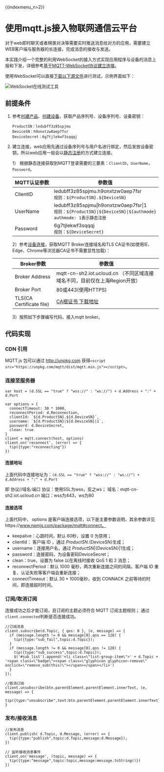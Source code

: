{{indexmenu_n>2}}

# 使用mqtt.js接入物联网通信云平台	

对于web即时聊天或者棋类对决等需要实时推送消息给对方的应用，需要建立WEB客户端与服务器的长连接，完成消息的接收与发送。


本实践介绍一个完整的利用WebSocket的接入方式实现应用程序与设备的消息上报和下发，详细参考[基于MQTT-WebSocket协议建立连接](../device_develop_guide/deviceconnect/websocketconnect)。

使用WebSocket可以直接[下载以下源文件](http://uiot.cn-sh2.ufileos.com/mqtt_over_ws_tool.zip)进行测试，示例界面如下：

![WebSocket在线测试工具](../../images/websocket在线测试工具.png)


## 前提条件

1. 参考[创建产品](../console_guide/product_device/create_products\#创建产品)、[创建设备](../console_guide/product_device/create_devcies\#创建设备)，获取产品序列号、设备序列号、设备密钥：
    ```
    ProductSN：ledubff3z85spjmu
    DeviceSN：h9onxtzw0aep7fsr
    DeviceSecret：6g7tjlekwf3sqqqj
    ```

2. 建立连接，web应用先通过设备序列号与用户名进行绑定，然后发放设备密钥，所以web应用一般会以[静态注册](../device_develop_guide/authenticate_devices/unique-certificate-per-device_authentication\#静态注册)的方式建立连接。

   1） 根据静态连接获取到MQTT登录需要的三要素：`ClientID`，`UserName`，`Password`。

    MQTT认证参数| 参数值
    ---|---
    ClientID | ledubff3z85spjmu.h9onxtzw0aep7fsr<br>`规则：${ProductSN}.${DeviceSN}`
    UserName | ledubff3z85spjmu\|h9onxtzw0aep7fsr\|1<br>`规则：${ProductSN}\|${DeviceSN}\|${authmode}`<br>`authmode: 1表示静态注册`
    Password | 6g7tjlekwf3sqqqj<br>`规则：${DeviceSecret}`
   
   2）参考[设备连接](../device_develop_guide/connecting_devices\#设备连接)，获取MQTT Broker连接域名和TLS CA证书(如使用IE、Edge、Chrome等浏览器CA证书不需要显性加载)：
   
    Broker参数| 参数值
    ---|---
    Broker Address | mqtt-cn-sh2.iot.ucloud.cn （不同区域连接域名不同，目前仅在上海Region开放）
    Broker Port | 80或443(使用HTTPS)
    TLS(CA Certificate file) |[CA根证书 下载地址](http://uiot.cn-sh2.ufileos.com/iot_ca.crt)
   
   3）按照如下步骤编写代码，接入mqtt broker。

## 代码实现

### CDN 引用

MQTT.js 包可以通过 http://unpkg.com 获得`<script src="https://unpkg.com/mqtt/dist/mqtt.min.js"></script>`。


### 连接至服务器

```
var host = (d.SSL == "true" ? "wss://" : "ws://") + d.Address + ":" + d.Port 
  
var options = {
  connectTimeout: 30 * 1000, 
  reconnectPeriod: d.Reconnection, 
  clientId: `${d.ProductSN}.${d.DeviceSN}`,
  username: `${d.ProductSN}|${d.DeviceSN}|1`,
  password: d.DeviceSecret,
  clean: true 
} 
client = mqtt.connect(host, options) 
client.on('reconnect', (error) => {
  tip({type:"reconnecting"}) 
})
```

#### 连接地址


上面代码中连接地址为：`(d.SSL == "true" ? "wss://" : "ws://") + d.Address + ":" + d.Port`

即 协议//域名:端口
协议：使用SSL为wss，反之ws；
域名：mqtt-cn-sh2.iot.ucloud.cn
端口：wss为443，ws为80


#### 连接选项

上面代码中， options 是客户端连接选项，以下是主要参数说明，其余参数详见https://www.npmjs.com/package/mqtt#connect。

- keepalive：心跳时间，默认 60秒，设置 0 为禁用；
- clientId： 客户端 ID ，通过 ${ProductSN}.${DeviceSN}生成；
- username：连接用户名，通过 ${ProductSN}|${DeviceSN}|1生成；
- password：连接密码，为设备密码DeviceSecret；
- clean：true，设置为 false 以在离线时接收 QoS 1 和 2 消息；
- reconnectPeriod：默认 1000 毫秒，两次重新连接之间的间隔，客户端 ID 重复、认证失败等客户端会重新连接；
- connectTimeout：默认 30 * 1000毫秒，收到 CONNACK 之前等待的时间，即连接超时时间。

### 订阅/取消订阅

连接成功之后才能订阅，且订阅的主题必须符合 MQTT 订阅主题规则； 通过`client.connected`判断是否连接成功。

```
//订阅消息
client.subscribe(d.Topic, { qos: 0 }, (e, message) => {
  if (message.length != 0 && message[0].qos == 128) {
    tip({type:"sub_fail",topic:d.Topic}); 
  }
  if (message.length != 0 && message[0].qos != 128) {
    tip({type:"sub_success",topic:d.Topic});  
    $('#sub_list').append('<li class=\"list-group-item\">' + d.Topic + '<span class=\"badge\"><span class=\"glyphicon glyphicon-remove\" onclick=\"remove_sub(this)\"></span></span></li>')
  }
});

//取消订阅
client.unsubscribe(btn.parentElement.parentElement.innerText, (e, message) => {
  tip({type:"unsubscribe",text:btn.parentElement.parentElement.innerText});
}
```


### 发布/接收消息

```
//发布消息
client.publish( d.Topic, d.Message, (error) => { 
  tip({type:"publish",topic:d.Topic,message:d.Message});    
})

// 监听接收消息事件
client.on('message', (topic, message) => {
  tip({type:"message",topic:topic,message:message.toString()}) 
})
```

